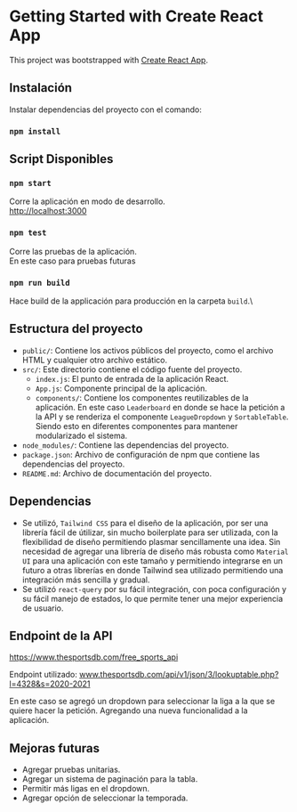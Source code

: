 # Getting Started with Create React App

This project was bootstrapped with [Create React App](https://github.com/facebook/create-react-app).

## Instalación

Instalar dependencias del proyecto con el comando:

### `npm install`

## Script Disponibles

### `npm start`

Corre la aplicación en modo de desarrollo.\
 [http://localhost:3000](http://localhost:3000) 

### `npm test`

Corre las pruebas de la aplicación.\
En este caso para pruebas futuras

### `npm run build`

Hace build de la applicación para producción en la carpeta `build`.\

## Estructura del proyecto

- `public/`: Contiene los activos públicos del proyecto, como el archivo HTML y cualquier otro archivo estático.
- `src/`: Este directorio contiene el código fuente del proyecto.
  - `index.js`: El punto de entrada de la aplicación React.
  - `App.js`: Componente principal de la aplicación.
  - `components/`: Contiene los componentes reutilizables de la aplicación. En este caso `Leaderboard` en donde se hace la petición a la API y se renderiza el componente `LeagueDropdown` y `SortableTable`. Siendo esto en diferentes componentes para mantener modularizado el sistema.
- `node_modules/`: Contiene las dependencias del proyecto.
- `package.json`: Archivo de configuración de npm que contiene las dependencias del proyecto.
- `README.md`: Archivo de documentación del proyecto.

## Dependencias

- Se utilizó, `Tailwind CSS` para el diseño de la aplicación, por ser una librería fácil de útilizar, sin mucho boilerplate para ser utilizada, con la flexibilidad de diseño permitiendo plasmar sencillamente una idea. Sin necesidad de agregar una librería de diseño más robusta como `Material UI` para una aplicación con este tamaño y permitiendo integrarse en un futuro a otras librerías en donde Tailwind sea utilizado permitiendo una integración más sencilla y gradual.
- Se utilizó `react-query` por su fácil integración, con poca configuración y su fácil manejo de estados, lo que permite tener una mejor experiencia de usuario.

## Endpoint de la API

https://www.thesportsdb.com/free_sports_api

Endpoint utilizado: www.thesportsdb.com/api/v1/json/3/lookuptable.php?l=4328&s=2020-2021

En este caso se agregó un dropdown para seleccionar la liga a la que se quiere hacer la petición. Agregando una nueva funcionalidad a la aplicación.


## Mejoras futuras
- Agregar pruebas unitarias.
- Agregar un sistema de paginación para la tabla.
- Permitir más ligas en el dropdown.
- Agregar opción de seleccionar la temporada.






